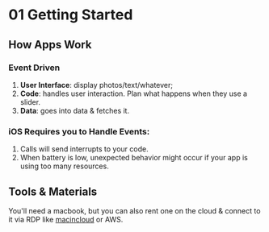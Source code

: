 # 01 Getting Started

## How Apps Work

### Event Driven

1. **User Interface**: display photos/text/whatever;
2. **Code**: handles user interaction. Plan what happens when they use a slider.
3. **Data**: goes into data & fetches it.

### iOS Requires you to Handle Events:

1. Calls will send interrupts to your code.
2. When battery is low, unexpected behavior might occur if your app is using too many resources.

## Tools & Materials

You'll need a macbook, but you can also rent one on the cloud & connect to it via RDP like [macincloud](https://www.macincloud.com) or AWS.


